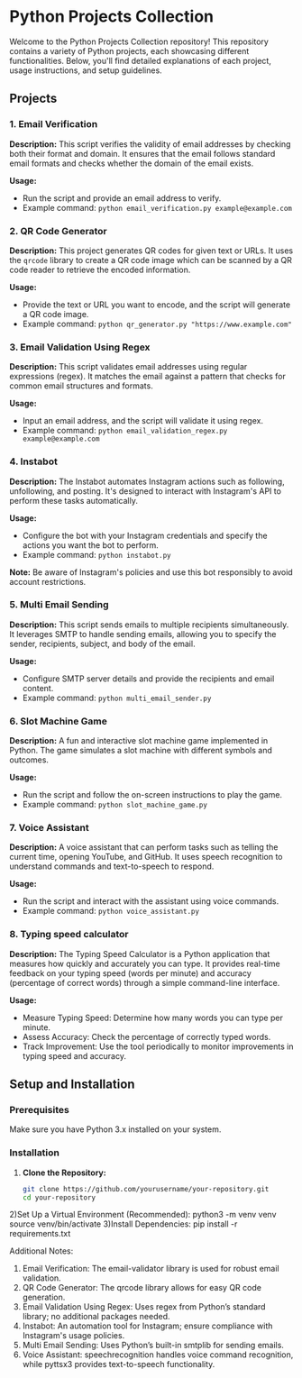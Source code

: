 # Python Projects Collection

Welcome to the Python Projects Collection repository! This repository contains a variety of Python projects, each showcasing different functionalities. Below, you'll find detailed explanations of each project, usage instructions, and setup guidelines.

## Projects

### 1. Email Verification
**Description:**
This script verifies the validity of email addresses by checking both their format and domain. It ensures that the email follows standard email formats and checks whether the domain of the email exists.

**Usage:**
- Run the script and provide an email address to verify.
- Example command: `python email_verification.py example@example.com`

### 2. QR Code Generator
**Description:**
This project generates QR codes for given text or URLs. It uses the `qrcode` library to create a QR code image which can be scanned by a QR code reader to retrieve the encoded information.

**Usage:**
- Provide the text or URL you want to encode, and the script will generate a QR code image.
- Example command: `python qr_generator.py "https://www.example.com"`

### 3. Email Validation Using Regex
**Description:**
This script validates email addresses using regular expressions (regex). It matches the email against a pattern that checks for common email structures and formats.

**Usage:**
- Input an email address, and the script will validate it using regex.
- Example command: `python email_validation_regex.py example@example.com`

### 4. Instabot
**Description:**
The Instabot automates Instagram actions such as following, unfollowing, and posting. It's designed to interact with Instagram's API to perform these tasks automatically.

**Usage:**
- Configure the bot with your Instagram credentials and specify the actions you want the bot to perform.
- Example command: `python instabot.py`

**Note:** Be aware of Instagram's policies and use this bot responsibly to avoid account restrictions.

### 5. Multi Email Sending
**Description:**
This script sends emails to multiple recipients simultaneously. It leverages SMTP to handle sending emails, allowing you to specify the sender, recipients, subject, and body of the email.

**Usage:**
- Configure SMTP server details and provide the recipients and email content.
- Example command: `python multi_email_sender.py`

### 6. Slot Machine Game
**Description:**
A fun and interactive slot machine game implemented in Python. The game simulates a slot machine with different symbols and outcomes.

**Usage:**
- Run the script and follow the on-screen instructions to play the game.
- Example command: `python slot_machine_game.py`

### 7. Voice Assistant
**Description:**
A voice assistant that can perform tasks such as telling the current time, opening YouTube, and GitHub. It uses speech recognition to understand commands and text-to-speech to respond.

**Usage:**
- Run the script and interact with the assistant using voice commands.
- Example command: `python voice_assistant.py`

### 8. Typing speed calculator
 **Description:**
The Typing Speed Calculator is a Python application that measures how quickly and accurately you can type. It provides real-time feedback on your typing speed (words per minute) and accuracy (percentage of correct words) through a simple command-line interface.

**Usage:**
- Measure Typing Speed: Determine how many words you can type per minute.
- Assess Accuracy: Check the percentage of correctly typed words.
- Track Improvement: Use the tool periodically to monitor improvements in typing speed and accuracy.

## Setup and Installation

### Prerequisites
Make sure you have Python 3.x installed on your system.

### Installation
1. **Clone the Repository:**
   ```bash
   git clone https://github.com/yourusername/your-repository.git
   cd your-repository
   
2)Set Up a Virtual Environment (Recommended):
  python3 -m venv venv
  source venv/bin/activate
3)Install Dependencies:
  pip install -r requirements.txt


Additional Notes:

1) Email Verification: The email-validator library is used for robust email validation.
2) QR Code Generator: The qrcode library allows for easy QR code generation.
3) Email Validation Using Regex: Uses regex from Python’s standard library; no additional packages needed.
4) Instabot: An automation tool for Instagram; ensure compliance with Instagram's usage policies.
5) Multi Email Sending: Uses Python’s built-in smtplib for sending emails.
6) Voice Assistant: speechrecognition handles voice command recognition, while pyttsx3 provides text-to-speech functionality.

